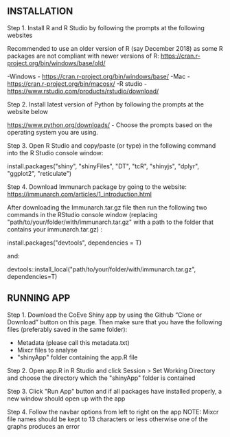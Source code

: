 ## INSTALLATION ##

Step 1. 
Install R and R Studio by following the prompts at the following websites

Recommended to use an older version of R (say December 2018) as some R packages are not compliant with newer versions of R: https://cran.r-project.org/bin/windows/base/old/

-Windows - https://cran.r-project.org/bin/windows/base/
-Mac - https://cran.r-project.org/bin/macosx/
-R studio - https://www.rstudio.com/products/rstudio/download/

Step 2.
Install latest version of Python by following the prompts at the website below

https://www.python.org/downloads/ - Choose the prompts based on the operating system you are using. 

Step 3.
Open R Studio and copy/paste (or type) in the following command into the R Studio console window:

install.packages("shiny", "shinyFiles", "DT", "tcR", "shinyjs", "dplyr", "ggplot2", "reticulate")

Step 4. Download Immunarch package by going to the website: https://immunarch.com/articles/1_introduction.html

After downloading the Immunarch.tar.gz file then run the following two commands in the RStudio console window (replacing "path/to/your/folder/with/immunarch.tar.gz" with a path to the folder that contains your immunarch.tar.gz) :

install.packages("devtools", dependencies = T)

and:

devtools::install_local("path/to/your/folder/with/immunarch.tar.gz", dependencies=T)

## RUNNING APP ##
 
Step 1. 
Download the CoEve Shiny app by using the Github “Clone or Download” button on this page. Then make sure that you have the following files (preferably saved in the same folder):

- Metadata (please call this metadata.txt)
- Mixcr files to analyse
- "shinyApp" folder containing the app.R file

Step 2.
Open app.R in R Studio and click Session > Set Working Directory and choose the directory which the "shinyApp" folder is contained

Step 3. 
Click "Run App" button and if all packages have installed properly, a new window should open up with the app

Step 4.
Follow the navbar options from left to right on the app 
NOTE: Mixcr file names should be kept to 13 characters or less otherwise one of the graphs produces an error